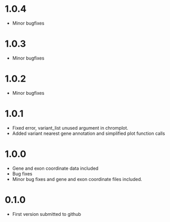 # 1.0.4

* Minor bugfixes

# 1.0.3

* Minor bugfixes

# 1.0.2

* Minor bugfixes

# 1.0.1

* Fixed error, variant_list unused argument in chromplot.
* Added variant nearest gene annotation and simplified plot function calls

# 1.0.0

* Gene and exon coordinate data included
* Bug fixes
* Minor bug fixes and gene and exon coordinate files included.

# 0.1.0

* First version submitted to github
